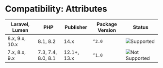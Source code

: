 # Compatibility: Attributes

| Laravel, Lumen | PHP                | Publisher   | Package Version | Status                                |
|----------------|--------------------|-------------|-----------------|---------------------------------------|
| 8.x, 9.x, 10.x | 8.1, 8.2           | 14.x        | `^2.0`          | ![Supported][badge_supported]         |
| 7.x, 8.x, 9.x  | 7.3, 7.4, 8.0, 8.1 | 12.1+, 13.x | `^1.0`          | ![Not Supported][badge_not_supported] |

[badge_not_supported]:          https://img.shields.io/badge/not%20supported-lightgrey?style=flat-square

[badge_supported]:              https://img.shields.io/badge/supported-green?style=flat-square
